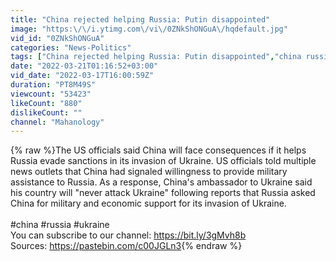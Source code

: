 ```yaml
---
title: "China rejected helping Russia: Putin disappointed"
image: "https:\/\/i.ytimg.com\/vi\/0ZNkShONGuA\/hqdefault.jpg"
vid_id: "0ZNkShONGuA"
categories: "News-Politics"
tags: ["China rejected helping Russia: Putin disappointed","china russia putin","china russia"]
date: "2022-03-21T01:16:52+03:00"
vid_date: "2022-03-17T16:00:59Z"
duration: "PT8M49S"
viewcount: "53423"
likeCount: "880"
dislikeCount: ""
channel: "Mahanology"
---
```

{% raw %}The US officials said China will face consequences if it helps Russia evade sanctions in its invasion of Ukraine. US officials told multiple news outlets that China had signaled willingness to provide military assistance to Russia. As a response, China's ambassador to Ukraine said his country will &quot;never attack Ukraine&quot; following reports that Russia asked China for military and economic support for its invasion of Ukraine. <br /><br />#china #russia #ukraine<br />You can subscribe to our channel: <a rel="nofollow" target="blank" href="https://bit.ly/3gMvh8b">https://bit.ly/3gMvh8b</a> <br />Sources: <a rel="nofollow" target="blank" href="https://pastebin.com/c00JGLn3">https://pastebin.com/c00JGLn3</a>{% endraw %}
